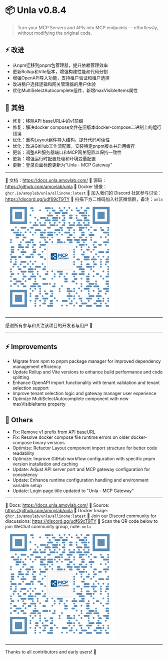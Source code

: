 # 📦 Unla v0.8.4

> Turn your MCP Servers and APIs into MCP endpoints — effortlessly, without modifying the original code.

## ⚡ 改进

- 从npm迁移到pnpm包管理器，提升依赖管理效率
- 更新Rollup和Vite版本，增强构建性能和代码分割
- 增强OpenAPI导入功能，支持租户验证和租户选择
- 改进租户选择逻辑和网关管理器的用户体验
- 优化MultiSelectAutocomplete组件，新增maxVisibleItems属性

## 🔧 其他

- 修复：移除API baseURL中的v1前缀
- 修复：解决docker compose文件在旧版本docker-compose二进制上的运行错误
- 优化：重构Layout组件导入结构，提升代码可读性
- 优化：改进GitHub工作流配置，安装特定pnpm版本并启用缓存
- 更新：调整API服务器端口和MCP网关配置以保持一致性
- 更新：增强运行时配置处理和环境变量配置
- 更新：登录页面标题更新为"Unla - MCP Gateway"

---

📘 文档：https://docs.unla.amoylab.com/
🐙 源码：https://github.com/amoylab/unla
🐳 Docker 镜像：`ghcr.io/amoylab/unla/allinone:latest`
💬 加入我们的 Discord 社区参与讨论：https://discord.gg/udf69cT9TY
🔗 扫描下方二维码加入社区微信群，备注：`unla`
<img src="https://github.com/amoylab/unla/blob/main/web/public/wechat-qrcode.png" alt="微信群二维码" width="350" height="350" />

---

感谢所有参与和关注该项目的开发者与用户 💖

---

## ⚡ Improvements

- Migrate from npm to pnpm package manager for improved dependency management efficiency
- Update Rollup and Vite versions to enhance build performance and code splitting
- Enhance OpenAPI import functionality with tenant validation and tenant selection support
- Improve tenant selection logic and gateway manager user experience
- Optimize MultiSelectAutocomplete component with new maxVisibleItems property

## 🔧 Others

- Fix: Remove v1 prefix from API baseURL
- Fix: Resolve docker compose file runtime errors on older docker-compose binary versions
- Optimize: Refactor Layout component import structure for better code readability
- Optimize: Improve GitHub workflow configuration with specific pnpm version installation and caching
- Update: Adjust API server port and MCP gateway configuration for consistency
- Update: Enhance runtime configuration handling and environment variable setup
- Update: Login page title updated to "Unla - MCP Gateway"

---

📘 Docs: https://docs.unla.amoylab.com/
🐙 Source: https://github.com/amoylab/unla
🐳 Docker Image: `ghcr.io/amoylab/unla/allinone:latest`
💬 Join our Discord community for discussions: https://discord.gg/udf69cT9TY
🔗 Scan the QR code below to join WeChat community group, note: `unla`
<img src="https://github.com/amoylab/unla/blob/main/web/public/wechat-qrcode.png" alt="WeChat QR Code" width="350" height="350" />

---

Thanks to all contributors and early users! 💖